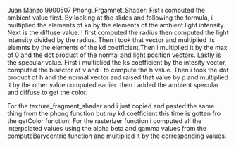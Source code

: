 Juan Manzo
9900507
Phong_Frgamnet_Shader:
Fist i computed the ambient value first. By looking at the slides and following the formula, i multiplied the elements of ka by the elements of the ambient light intensity.
Next is the diffuse value. I first computed the radius then computed the light intensity divided by the radius. Then i took that vector and multiplied its elemnts by the elements of the kd coefficient.Then i multiplied it by the max of 0 and the dot product of the normal and light position vectors. Lastly is the specular value. First i multiplied the ks coefficient by the intesity vector, computed the bisector of v and l to compute the h value. Then i took the dot product of h and the normal vector and raised that value by p and multiplied it by the other value computed earlier. then i added the ambient specular and diffuse to get the color.

For the texture_fragment_shader and i just copied and pasted the same thing from the phong function but my kd coefficient this time is gotten fro the getColor function.
For the rasterizer function i computed all the interpolated values using the alpha beta and gamma values from the computeBarycentric function and multiplied it by the corresponding values.